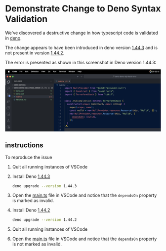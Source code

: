 # Demonstrate Change to Deno Syntax Validation

We've discovered a destructive change in how typescript code is validated in
[deno](https://github.com/denoland/deno).

The change appears to have been introduced in deno version
[1.44.3](https://github.com/denoland/deno/releases/tag/v1.44.3) and is not
present in version
[1.44.2](https://github.com/denoland/deno/releases/tag/v1.44.2).

The error is presented as shown in this screenshot in Deno version 1.44.3:

![deno-syntax-validation](./syntax-error.png)

## instructions

To reproduce the issue

1. Quit all running instances of VSCode

2. Install Deno [1.44.3](https://github.com/denoland/deno/releases/tag/v1.44.3)

   ```bash
   deno upgrade --version 1.44.3
   ```

3. Open the [main.ts](./main.ts) file in VSCode and notice that the `dependsOn`
   property is marked as invalid.

4. Install Deno [1.44.2](https://github.com/denoland/deno/releases/tag/v1.44.2)

   ```bash
   deno upgrade --version 1.44.2
   ```

5. Quit all running instances of VSCode

6. Open the [main.ts](./main.ts) file in VSCode and notice that the `dependsOn`
   property is not marked as invalid.
